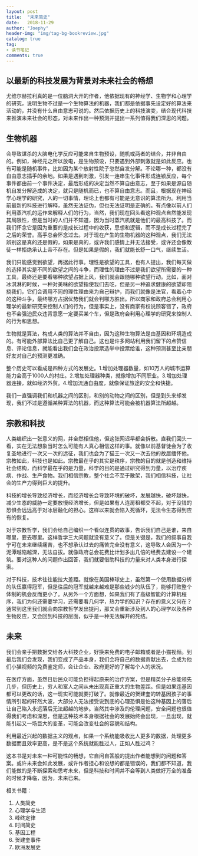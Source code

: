```yaml
---
layout: post
title:  "未来简史"
date:   2018-11-29
author: "Joephy"
header-img: "img/tag-bg-bookreview.jpg"
catalog: true
tag:
- 读书笔记 
comments: true
---
```

以最新的科技发展为背景对未来社会的畅想
-----------

尤维尔赫拉利真的是一位脑洞大开的作者，他依据现有的神经学、生物学和心理学的研究，说明生物不过是一个生物算法的机器，我们都是依据事先设定好的算法来活动的，并没有什么自由意志可说的。然后依据历史上的科技演变，结合现代科技来推演未来社会的形态，对未来作出一种预测并提出一系列值得我们深思的问题。


## 生物机器

会导致谋杀的大脑电化学反应可能来自生物预设，随机或两者的结合，并非自由的。例如，神经元之所以放电，是生物预设，只要遇到外部刺激就是如此反应。也有可能是随机事件，比如因为某个放射性院子忽然自发分解。不论哪一种，都没有自由意志插手的余地。如果是遇到刺激，引发一连串生化事件形成连锁反应，每个事件都由前一个事件决定，最后形成的决定当然不算自由意志，至于如果是源自随机自发分解造成的决定，就只是随机而已，也不算自由意志。而且，根据现在神经学心理学的研究，人的一切事情，理论上也都有可能是无意识的算法所为。利用当前最新的科技进行解释，虽然无法证伪，但也无法证明是正确的。有点像以前人们利用蒸汽机的运作来解释人们的行为，当然，我们现在回头看这种观点自然能发现其局限性，但是当时的人们并不知道，因为当时蒸汽机就是他们的最高科技了。而我们怀念它是因为重要的是成长过程中的收获，思想和逻辑，而不是成长过程完了之后的荣誉。高手总会怀念过去。对于现在产生的生物机器的这种观点，我们无法辨别这是真的还是假的，如果是真的，或许我们感情上并无法接受，或许还会像教徒一样拒绝承认上帝不存在。但是如果是假的，我们就能长舒一口气，继续生活。


我们只能感觉到欲望，再据此行事。理性是欲望的工具，也有人提出，我们每天做的选择其实是不同的欲望之间的斗争，而理性的理由不过是我们欲望所需要的一种工具，最终还是要看哪种欲望占据上风，我们就会跟随哪种欲望行动。比如，面对冰淇淋的时候，一种对美味的欲望指使我们去吃，但是另一种追求健康的欲望却阻挠我们，它们会调用不同的理性理由来为自己辩护，而我们就像是法官，看着心中的这种斗争，最终哪方占据优势我们就会判哪方胜出。所以商家和政府总会利用心理学的最新研究来控制人们的行为，但是事实上，没有商家有权说顾客错了，政府也不会强迫民众违背意愿一定要买某个车，但是政府会利用心理学的研究来控制人的行为和思想。


生物就是算法，构成人类的算法并不自由，因为这种生物算法是由基因和环境造成的。有可能外部算法比自己更了解自己。这也是许多网站利用我们留下的点赞信息、评论信息，就能看出我们会在政治投票选举中投票给谁，这种预测甚至比亲朋好友对自己的预测更准确。


整个历史可以看成是四种方式的发展史。1.增加处理器数量，如10万人的城市运算能力会高于1000人的村庄。2.增加处理器种类，就像增加不同职业。3.增加处理器连接，就如经济外贸。4.增加流通自由度，就像保证旅途的安全和快捷。


我们一直强调我们和机器之间的区别，和别的动物之间的区别，但是到头来却发现，我们不过是遵循某种算法的机器，而这种算法可能会被机器算法所超越。


## 宗教和科技


人类编织出一张意义的网，并全然相信他，但这张网迟早都会拆散。直我们回头一看，实在无法想象当时怎么可能有人真心相信这样的事。就像以前基督徒会为了收复圣地进行一次又一次的远征，我们也会为了猫王一次又一次去他的故居缅怀他。宗教如此，科技也是如此。宗教最在乎的其实是秩序，宗教的目的就是创造和维持社会结构，而科学最在乎的是力量，科学的目的是通过研究得到力量，以治疗疾病、作战、生产食物。我们相信宗教，整个社会不至于散架，我们相信科技，让社会的生产力得到巨大的提升。


科技的增长导致经济增长，而经济增长会导致环境的破坏，发展越快，破坏越快，减少生态的威胁一定要放慢经济增长，但是如果有人连房租都交不起，对于没钱的恐惧会远远高于对冰层融化的担心。这样以来就会陷入死循环，无法令生态得到应有的恢复。


对于宗教哲学，我们会给自己编织一个看似连贯的故事，告诉我们自己是谁，来自哪里，要去哪里。这样哲学三大问题就没有意义了。但是关键是，我们的叙事自我宁可在未来继续痛苦，也不想承认过去的痛苦完全没有意义，这导致人会因为一个泥潭越陷越深，无法自拔。就像政府总会花费比计划多出几倍的经费去建设一个建筑。要对这种人的问题作出回答，我们就要借助科技的力量来对人类本身进行探索。


对于科技，技术往往能拉大差距。就像在美国棒球史上，虽然第一个使用数据分析的队伍赢得冠军，但是往后的冠军就越来越难是那些钱少的队伍了，能够打败整个体制的机会反而更小了。从另外一个方面想，如果我们有了高级智能的计算机程序，我们为何还需要学习，还需要看几何学，热力学的知识？存在的意义又何在？通常到这里我们就会向宗教哲学发出提问，那又会重新涉及到人的心理学以及各种生物反应，又会回到科技的层面，似乎是一种无法解开的死结。


## 未来


我们会亲手把数据交给各大科技企业，好换来免费的电子邮箱或者是小猫视频。到最后我们会发现，我们变成了产品本身，我们会将自己的数据贡献出去，会成为他们小猫视频的免费鉴定师，会让企业、政府更好的了解每个人的状况。


在医疗方面，虽然日后民众可能负担得起原来的治疗方案，但是精英分子总能领先几步，但历史上，穷人和富人之间从未出现真正重大的生物差距。但是如果连基因都可以更改的话，这一现实可能就要打破了。就像最近的贺建奎的转基因孩子的事情所引起的轩然大波，大部分人无法接受说到底的心理恐惧是怕这种基因上的落后让自己陷入永远落后无法超越的地步。当然其中涉及的伦理问题，安全问题也很值得我们考虑和深思，但是这种技术本身根据社会的发展始终会出现，一旦出现，就能引起又一场巨大的变革，可能会改变社会的容貌和结构。


利用最近兴起的数据主义的观点，如果一个系统能吸收比人更多的数据，处理更多数据而且效率更高，是不是这个系统就能胜过人，正如人胜过鸡？


这本书是对未来一种可能性的畅想，它自问自答般的提出作者能想到的问题和答案。或许未来会如此发展，或许作者担心和设想的都是错误的，我们都不知道，我们能做的是不断探索和思考未来，但是科技和时间并不会等到人类做好万全的准备的时候才降临，因为，未来已来。


相关书籍：
1. 人类简史
2. 心理学与生活
3. 峰终定律
4. 时间简史
5. 基因工程
6. 贺建奎事件
7. 欧洲发展史



